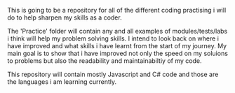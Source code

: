 This is going to be a repository for all of the different coding practising i will do to help sharpen my skills as a coder.

The 'Practice' folder will contain any and all examples of modules/tests/labs i think will help my problem solving skills.
I intend to look back on where i have improved and what skills i have learnt from the start of my journey.
My main goal is to show that i have improved not only the speed on my soluions to problems but also the readability and maintainabiltiy of my code.

This repository will contain mostly Javascript and C# code and those are the languages i am learning currently.
